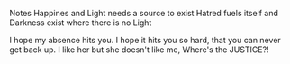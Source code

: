 Notes 
Happines and Light needs a source to exist
Hatred fuels itself and Darkness exist where there is no Light

I hope my absence hits you. I hope it hits you so hard, that you can never get back up.
I like her but she doesn't like me, Where's the JUSTICE?!


